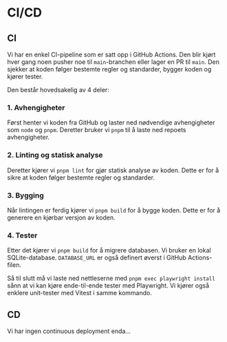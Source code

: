 # CI/CD

## CI

Vi har en enkel CI-pipeline som er satt opp i GitHub Actions. Den blir kjørt hver gang noen pusher noe til `main`-branchen eller lager en PR til `main`. Den sjekker at koden følger bestemte regler og standarder, bygger koden og kjører tester.

Den består hovedsakelig av 4 deler:

### 1. Avhengigheter

Først henter vi koden fra GitHub og laster ned nødvendige avhengigheter som `node` og `pnpm`. Deretter bruker vi `pnpm` til å laste ned repoets avhengigheter.

### 2. Linting og statisk analyse

Deretter kjører vi `pnpm lint` for gjør statisk analyse av koden. Dette er for å sikre at koden følger bestemte regler og standarder.

### 3. Bygging

Når lintingen er ferdig kjører vi `pnpm build` for å bygge koden. Dette er for å generere en kjørbar versjon av koden.

### 4. Tester

Etter det kjører vi `pnpm build` for å migrere databasen. Vi bruker en lokal SQLite-database. `DATABASE_URL` er også definert øverst i GitHub Actions-filen.

Så til slutt må vi laste ned nettleserne med `pnpm exec playwright install` sånn at vi kan kjøre ende-til-ende tester med Playwright. Vi kjører også enklere unit-tester med Vitest i samme kommando.

## CD

Vi har ingen continuous deployment enda...
